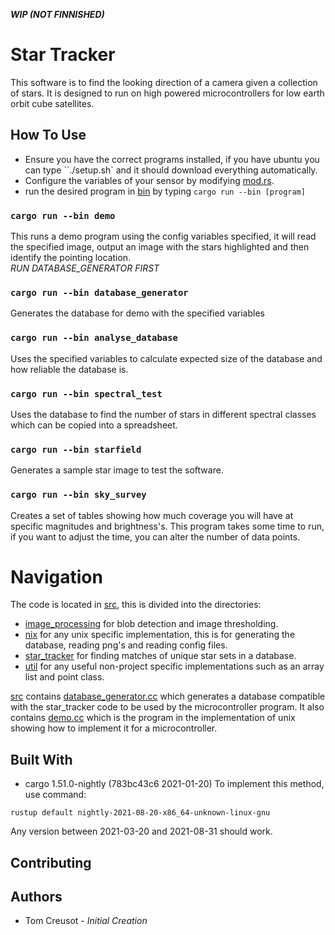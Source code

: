 ***WIP (NOT FINNISHED)***

# Star Tracker
This software is to find the looking direction of a camera given a collection of stars.
It is designed to run on high powered microcontrollers for low earth orbit cube satellites.

## How To Use
* Ensure you have the correct programs installed, if you have ubuntu you can type ``./setup.sh` and it should download everything automatically.
* Configure the variables of your sensor by modifying [mod.rs](src/config/mod.rs).
* run the desired program in [bin](src/bin) by typing `cargo run --bin [program]`

### `cargo run --bin demo`
This runs a demo program using the config variables specified, it will read the specified image, output an image with the stars highlighted and then identify the pointing location.  
*RUN DATABASE_GENERATOR FIRST*


### `cargo run --bin database_generator`
Generates the database for demo with the specified variables

### `cargo run --bin analyse_database`
Uses the specified variables to calculate expected size of the database and how reliable the database is.

### `cargo run --bin spectral_test`
Uses the database to find the number of stars in different spectral classes which can be copied into a spreadsheet.

### `cargo run --bin starfield`
Generates a sample star image to test the software.

### `cargo run --bin sky_survey`
Creates a set of tables showing how much coverage you will have at specific magnitudes and brightness's.
This program takes some time to run, if you want to adjust the time, you can alter the number of data points.

# Navigation
The code is located in [src](src/), this is divided into the directories:
* [image_processing](src/image_processing) for blob detection and image thresholding.
* [nix](src/nix) for any unix specific implementation, this is for generating the database, reading png's and reading config files.
* [star_tracker](src/star_tracker) for finding matches of unique star sets in a database.
* [util](src/util) for any useful non-project specific implementations such as an array list and point class.

[src](src/) contains [database_generator.cc](src/database_generator.cc) which generates a database compatible with the star_tracker code to be used by the microcontroller program.
It also contains [demo.cc](src/demo.cc) which is the program in the implementation of unix showing how to implement it for a microcontroller.

## Built With
* cargo 1.51.0-nightly (783bc43c6 2021-01-20)
To implement this method, use command:  
```
rustup default nightly-2021-08-20-x86_64-unknown-linux-gnu
```
Any version between 2021-03-20 and 2021-08-31 should work.

## Contributing

## Authors
* Tom Creusot - *Initial Creation*

